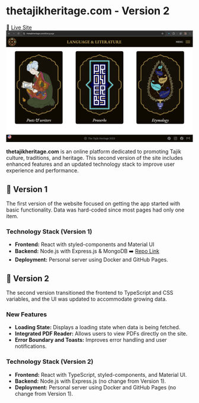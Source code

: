# thetajikheritage.com - Version 2

🚀 [Live Site](https://thetajikheritage.com)
![Tajik Heritage Banner](./banner.png)

**thetajikheritage.com** is an online platform dedicated to promoting Tajik culture, traditions, and heritage. This second version of the site includes enhanced features and an updated technology stack to improve user experience and performance.

## 🔸 Version 1

The first version of the website focused on getting the app started with basic functionality. Data was hard-coded since most pages had only one item.

### Technology Stack (Version 1)

- **Frontend:** React with styled-components and Material UI
- **Backend:** Node.js with Express.js & MongoDB ➡️ [Repo Link](https://github.com/chehrona/tajikheritage_backend)
- **Deployment:** Personal server using Docker and GitHub Pages.

## 🔸 Version 2

The second version transitioned the frontend to TypeScript and CSS variables, and the UI was updated to accommodate growing data.

### New Features

- **Loading State:** Displays a loading state when data is being fetched.
- **Integrated PDF Reader:** Allows users to view PDFs directly on the site.
- **Error Boundary and Toasts:** Improves error handling and user notifications.

### Technology Stack (Version 2)

- **Frontend:** React with TypeScript, styled-components, and Material UI.
- **Backend:** Node.js with Express.js (no change from Version 1).
- **Deployment:** Personal server using Docker and GitHub Pages (no change from Version 1).
